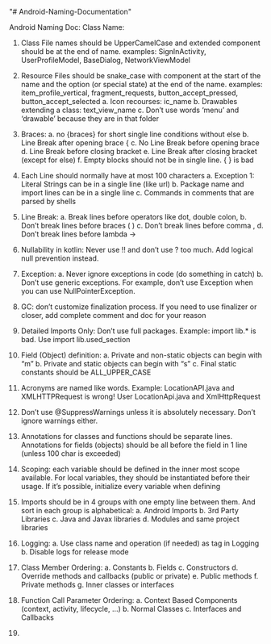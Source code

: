 "# Android-Naming-Documentation" 


Android Naming Doc:
Class Name: 
1.	Class File names should be UpperCamelCase and extended component should be at the end of name. examples: SignInActivity, UserProfileModel, BaseDialog, NetworkViewModel
2.	Resource Files should be snake_case with component at the start of the name and the option (or special state) at the end of the name. examples: item_profile_vertical, fragment_requests, button_accept_pressed, button_accept_selected
a.	Icon recourses: ic_name
b.	Drawables extending a class: text_view_name
c.	Don’t use words ‘menu’ and ‘drawable’ because they are in that folder
3.	Braces: 
a.	no {braces} for short single line conditions without else
b.	Line Break after opening brace {
c.	No Line Break before opening brace
d.	Line Break before closing bracket
e.	Line Break after closing bracket (except for else)
f.	Empty blocks should not be in single line. { } is bad
4.	Each Line should normally have at most 100 characters
a.	Exception 1: Literal Strings can be in a single line (like url)
b.	Package name and import lines can be in a single line
c.	Commands in comments that are parsed by shells
5.	Line Break: 
a.	Break lines before operators like dot, double colon,
b.	Don’t break lines before braces ( )
c.	Don’t break lines before comma ,
d.	Don’t break lines before lambda ->
6.	Nullability in kotlin: Never use !! and don’t use ? too much. Add logical null prevention instead.
7.	Exception: 
a.	Never ignore exceptions in code (do something in catch)
b.	Don’t use generic exceptions. For example, don’t use Exception when you can use NullPointerException.
8.	GC: don’t customize finalization process. If you need to use finalizer or closer, add complete comment and doc for your reason
9.	Detailed Imports Only: Don’t use full packages. Example: import lib.* is bad. Use import lib.used_section
10.	Field (Object) definition:
a.	Private and non-static objects can begin with “m”
b.	Private and static objects can begin with “s”
c.	Final static constants should be ALL_UPPER_CASE

11.	Acronyms are named like words. Example: LocationAPI.java and XMLHTTPRequest is wrong! User LocationApi.java and XmlHttpRequest
12.	Don’t use @SuppressWarnings unless it is absolutely necessary. Don’t ignore warnings either.
13.	Annotations for classes and functions should be separate lines. Annotations for fields (objects) should be all before the field in 1 line (unless 100 char is exceeded)
14.	Scoping: each variable should be defined in the inner most scope available. For local variables, they should be instantiated before their usage. If it’s possible, initialize every variable when defining
15.	Imports should be in 4 groups with one empty line between them. And sort in each group is alphabetical:
a.	Android Imports
b.	3rd Party Libraries
c.	Java and Javax libraries
d.	Modules and same project libraries
16.	Logging: 
a.	Use class name and operation (if needed) as tag in Logging
b.	Disable logs for release mode
17.	Class Member Ordering:
a.	Constants
b.	Fields
c.	Constructors
d.	Override methods and callbacks (public or private)
e.	Public methods
f.	Private methods
g.	Inner classes or interfaces
18.	Function Call Parameter Ordering:
a.	Context Based Components (context, activity, lifecycle, …)
b.	Normal Classes
c.	Interfaces and Callbacks
19.	

